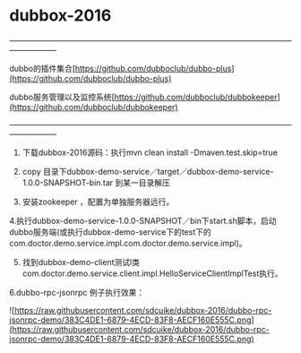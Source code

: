 # dubbox-2016
——————————————————————————————————————————


dubbo的插件集合[https://github.com/dubboclub/dubbo-plus](https://github.com/dubboclub/dubbo-plus)

dubbo服务管理以及监控系统[https://github.com/dubboclub/dubbokeeper](https://github.com/dubboclub/dubbokeeper)

——————————————————————————————————————————
 
1. 下载dubbox-2016源码：执行mvn clean install -Dmaven.test.skip=true

2. copy 目录下dubbox-demo-service／target／dubbox-demo-service-1.0.0-SNAPSHOT-bin.tar 到某一目录解压

3. 安装zookeeper ，配置为单独服务器远行。

4.执行dubbox-demo-service-1.0.0-SNAPSHOT／bin下start.sh脚本，启动dubbo服务端(或执行dubbox-demo-service下的test下的com.doctor.demo.service.impl.com.doctor.demo.service.impl)。

5. 找到dubbox-demo-client测试l类com.doctor.demo.service.client.impl.HelloServiceClientImplTest执行。

6.dubbo-rpc-jsonrpc 例子执行效果：



![https://raw.githubusercontent.com/sdcuike/dubbox-2016/dubbo-rpc-jsonrpc-demo/383C4DE1-6879-4ECD-83F8-AECF160E555C.png](https://raw.githubusercontent.com/sdcuike/dubbox-2016/dubbo-rpc-jsonrpc-demo/383C4DE1-6879-4ECD-83F8-AECF160E555C.png)

